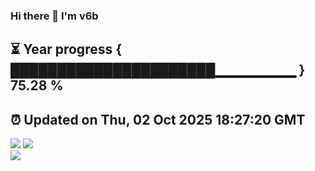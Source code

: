 ### Hi there 👋  I'm v6b  
⏳ Year progress { ██████████████████████▁▁▁▁▁▁▁▁ } 75.28 %
---
⏰ Updated on Thu, 02 Oct 2025 18:27:20 GMT
---
![](https://github-readme-stats.vercel.app/api?username=v6b&bg_color=30,e96443,904e95&title_color=fff&text_color=fff&layout=compact)
![](https://github-readme-stats.vercel.app/api/top-langs/?username=v6b&layout=compact&bg_color=30,e96443,904e95&title_color=fff&text_color=fff)  
![](https://gcore.jsdelivr.net/gh/v6b/v6b@main/assets/github-contribution-grid-snake.svg)

